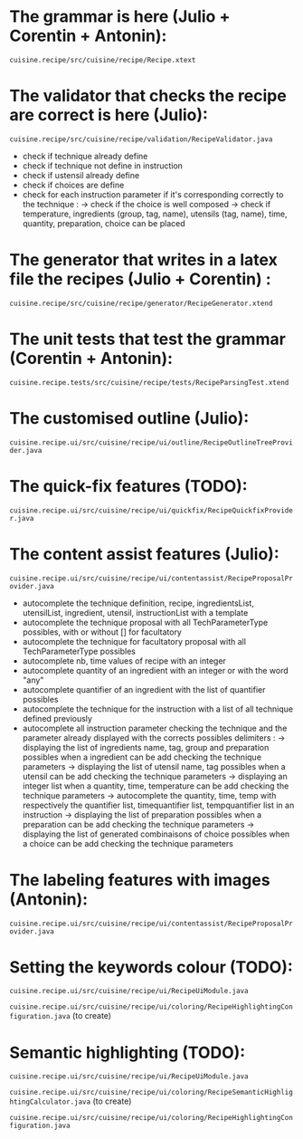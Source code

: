 # The grammar is here (Julio + Corentin + Antonin):

`cuisine.recipe/src/cuisine/recipe/Recipe.xtext`

# The validator that checks the recipe are correct is here (Julio):

`cuisine.recipe/src/cuisine/recipe/validation/RecipeValidator.java`

- check if technique already define
- check if technique not define in instruction
- check if ustensil already define
- check if choices are define
- check for each instruction parameter if it's corresponding correctly to the technique :
-> check if the choice is well composed 
-> check if temperature, ingredients (group, tag, name), utensils (tag, name), time, quantity, preparation, choice can be placed

# The generator that writes in a latex file the recipes (Julio + Corentin) :

`cuisine.recipe/src/cuisine/recipe/generator/RecipeGenerator.xtend`

# The unit tests that test the grammar (Corentin + Antonin):

`cuisine.recipe.tests/src/cuisine/recipe/tests/RecipeParsingTest.xtend`

# The customised outline (Julio):

`cuisine.recipe.ui/src/cuisine/recipe/ui/outline/RecipeOutlineTreeProvider.java`

# The quick-fix features (TODO):

`cuisine.recipe.ui/src/cuisine/recipe/ui/quickfix/RecipeQuickfixProvider.java`

# The content assist features (Julio):

`cuisine.recipe.ui/src/cuisine/recipe/ui/contentassist/RecipeProposalProvider.java`

- autocomplete the technique definition, recipe, ingredientsList, utensilList, ingredient, utensil, instructionList with a template
- autocomplete the technique proposal with all TechParameterType possibles, with or without [] for facultatory 
- autocomplete the technique for facultatory proposal with all TechParameterType possibles
- autocomplete nb, time values of recipe with an integer
- autocomplete quantity of an ingredient with an integer or with the word "any"
- autocomplete quantifier of an ingredient with the list of quantifier possibles
- autocomplete the technique for the instruction with a list of all technique defined previously
- autocomplete all instruction parameter checking the technique and the parameter already displayed with the corrects possibles delimiters : 
-> displaying the list of ingredients name, tag, group and preparation possibles when a ingredient can be add checking the technique parameters
-> displaying the list of utensil name, tag possibles when a utensil can be add checking the technique parameters
-> displaying an integer list when a quantity, time, temperature can be add checking the technique parameters
-> autocomplete the quantity, time, temp with respectively the quantifier list, timequantifier list, tempquantifier list in an instruction
-> displaying the list of preparation possibles when a preparation can be add checking the technique parameters
-> displaying the list of generated combinaisons of choice possibles when a choice can be add checking the technique parameters

# The labeling features with images (Antonin):

`cuisine.recipe.ui/src/cuisine/recipe/ui/contentassist/RecipeProposalProvider.java`

# Setting the keywords colour (TODO):

`cuisine.recipe.ui/src/cuisine/recipe/ui/RecipeUiModule.java`

`cuisine.recipe.ui/src/cuisine/recipe/ui/coloring/RecipeHighlightingConfiguration.java` (to create)

# Semantic highlighting (TODO):

`cuisine.recipe.ui/src/cuisine/recipe/ui/RecipeUiModule.java`

`cuisine.recipe.ui/src/cuisine/recipe/ui/coloring/RecipeSemanticHighlightingCalculator.java` (to create)

`cuisine.recipe.ui/src/cuisine/recipe/ui/coloring/RecipeHighlightingConfiguration.java`